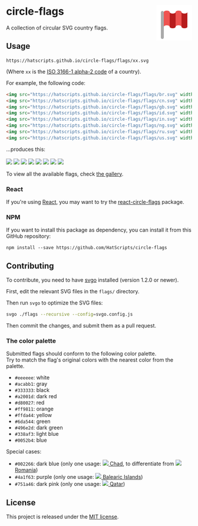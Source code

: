 # circle-flags <img src="logo.svg" alt="circle-flags animated logo" align="right">

A collection of circular SVG country flags.

## Usage

```
https://hatscripts.github.io/circle-flags/flags/xx.svg
```
(Where `xx` is the [ISO 3166-1 alpha-2 code](https://www.iso.org/obp/ui/#search/code/) of a country).

For example, the following code:
```html
<img src="https://hatscripts.github.io/circle-flags/flags/br.svg" width="48">
<img src="https://hatscripts.github.io/circle-flags/flags/cn.svg" width="48">
<img src="https://hatscripts.github.io/circle-flags/flags/gb.svg" width="48">
<img src="https://hatscripts.github.io/circle-flags/flags/id.svg" width="48">
<img src="https://hatscripts.github.io/circle-flags/flags/in.svg" width="48">
<img src="https://hatscripts.github.io/circle-flags/flags/ng.svg" width="48">
<img src="https://hatscripts.github.io/circle-flags/flags/ru.svg" width="48">
<img src="https://hatscripts.github.io/circle-flags/flags/us.svg" width="48">
```

...produces this:<br/><br/>
<img src="https://hatscripts.github.io/circle-flags/flags/br.svg" width="48">
<img src="https://hatscripts.github.io/circle-flags/flags/cn.svg" width="48">
<img src="https://hatscripts.github.io/circle-flags/flags/gb.svg" width="48">
<img src="https://hatscripts.github.io/circle-flags/flags/id.svg" width="48">
<img src="https://hatscripts.github.io/circle-flags/flags/in.svg" width="48">
<img src="https://hatscripts.github.io/circle-flags/flags/ng.svg" width="48">
<img src="https://hatscripts.github.io/circle-flags/flags/ru.svg" width="48">
<img src="https://hatscripts.github.io/circle-flags/flags/us.svg" width="48">

To view all the available flags, check [the gallery](https://hatscripts.github.io/circle-flags/gallery).

### React

If you're using [React](https://reactjs.org), you may want to try the
[react-circle-flags](https://www.npmjs.com/package/react-circle-flags) package.

### NPM

If you want to install this package as dependency, you can install it from this GitHub repository:

```
npm install --save https://github.com/HatScripts/circle-flags
```

## Contributing

To contribute, you need to have [svgo](https://github.com/svg/svgo) installed
(version 1.2.0 or newer).

First, edit the relevant SVG files in the `flags/` directory.

Then run `svgo` to optimize the SVG files:

```sh
svgo ./flags --recursive --config=svgo.config.js
```

Then commit the changes, and submit them as a pull request.

### The color palette

Submitted flags should conform to the following color palette.<br>
Try to match the flag's original colors with the nearest color from the palette.

* `#eeeeee`: white
* `#acabb1`: gray
* `#333333`: black
* `#a2001d`: dark red
* `#d80027`: red
* `#ff9811`: orange
* `#ffda44`: yellow
* `#6da544`: green
* `#496e2d`: dark green
* `#338af3`: light blue
* `#0052b4`: blue

Special cases:
* `#002266`: dark blue (only one usage: [<img src="https://hatscripts.github.io/circle-flags/flags/td.svg" width="16"> Chad](https://github.com/HatScripts/circle-flags/blob/gh-pages/flags/td.svg), to differentiate from [<img src="https://hatscripts.github.io/circle-flags/flags/ro.svg" width="16"> Romania](https://github.com/HatScripts/circle-flags/blob/gh-pages/flags/ro.svg))
* `#4a1f63`: purple (only one usage: [<img src="https://hatscripts.github.io/circle-flags/flags/es-ib.svg" width="16"> Balearic Islands](https://github.com/HatScripts/circle-flags/blob/gh-pages/flags/es-ib.svg))
* `#751a46`: dark pink (only one usage: [<img src="https://hatscripts.github.io/circle-flags/flags/qa.svg" width="16"> Qatar](https://github.com/HatScripts/circle-flags/blob/gh-pages/flags/qa.svg))

## License

This project is released under the [MIT license](LICENSE).

